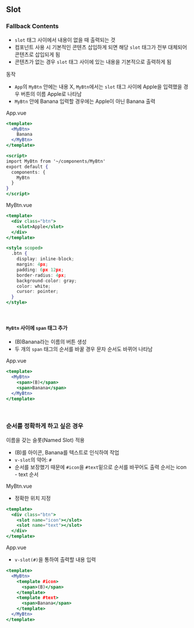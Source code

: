 ## Slot

### Fallback Contents

- `slot` 태그 사이에서 내용이 없을 때 출력되는 것
- 컴포넌트 사용 시 기본적인 콘텐츠 삽입하게 되면 해당 `slot` 태그가 전부 대체되어 콘텐츠로 삽입되게 됨
- 콘텐츠가 없는 경우 `slot` 태그 사이에 있는 내용을 기본적으로 출력하게 됨

동작

- `App`의 `MyBtn` 안에는 내용 X, `MyBtn`에서는 `slot` 태그 사이에 Apple을 입력했을 경우 버튼의 이름 Apple로 나타남
- `MyBtn` 안에 Banana 입력할 경우에는 Apple이 아닌 Banana 출력

App.vue

```jsx
<template>
  <MyBtn>
    Banana
  </MyBtn>
</template>

<script>
import MyBtn from '~/components/MyBtn'
export default {
  components: {
    MyBtn
  }
}
</script>
```

MyBtn.vue

```jsx
<template>
  <div class="btn">
    <slot>Apple</slot>
  </div>
</template>

<style scoped>
  .btn {
    display: inline-block;
    margin: 4px;
    padding: 6px 12px;
    border-radius: 4px;
    background-color: gray;
    color: white;
    cursor: pointer;
  }
</style>
```

<br/>

#### `MyBtn` 사이에 `span` 태그 추가

- (B)Banana라는 이름의 버튼 생성
- 두 개의 `span` 태그의 순서를 바꿀 경우 문자 순서도 바뀌어 나타남

App.vue

```jsx
<template>
  <MyBtn>
    <span>(B)</span>
    <span>Banana</span>
  </MyBtn>
</template>
```

<br/>

### 순서를 정확하게 하고 싶은 경우

이름을 갖는 슬롯(Named Slot) 적용

- (B)를 아이콘, Banana를 텍스트로 인식하여 작업
- `v-slot`의 약어: `#`
- 순서를 보장했기 때문에 `#icon`을 `#text`밑으로 순서를 바꾸어도 출력 순서는 icon - text 순서

MyBtn.vue

- 정확한 위치 지정

```jsx
<template>
  <div class="btn">
    <slot name="icon"></slot>
    <slot name="text"></slot>
  </div>
</template>
```

App.vue

- `v-slot(#)`을 통하여 출력할 내용 입력

```jsx
<template>
  <MyBtn>
    <template #icon>
      <span>(B)</span>
    </template>
    <template #text>
      <span>Banana</span>
    </template>
  </MyBtn>
</template>
```